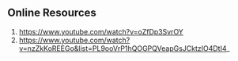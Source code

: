 <h2>Online Resources</h2>

1.  https://www.youtube.com/watch?v=oZfDp3SvrOY
2.  https://www.youtube.com/watch?v=nzZkKoREEGo&list=PL9ooVrP1hQOGPQVeapGsJCktzIO4DtI4_
